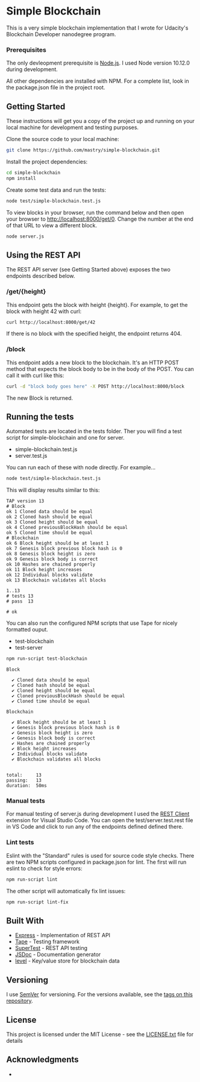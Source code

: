 # Simple Blockchain
This is a very simple blockchain implementation that I wrote for Udacity's Blockchain Developer nanodegree program.


### Prerequisites

The only devleopment prerequisite is [Node.js](https://nodejs.org). I used Node version 10.12.0 during development.

All other dependencies are installed with NPM. For a complete list, look in the package.json file in the project root.


## Getting Started

These instructions will get you a copy of the project up and running on your local machine for development and testing purposes. 

Clone the source code to your local machine:
``` bash
git clone https://github.com/mastry/simple-blockchain.git
```

Install the project dependencies:
```bash
cd simple-blockchain
npm install
```

Create some test data and run the tests:
```bash
node test/simple-blockchain.test.js
```

To view blocks in your browser, run the command below and then open your browser to [http://localhost:8000/get/0](http://localhost:8000/get/0). Change the number at the end of that URL to view a different block.
```bash
node server.js
```

## Using the REST API

The REST API server (see Getting Started above) exposes the two endpoints described below.

### /get/{height}
This endpoint gets the block with height {height}. For example, to get the block with height 42 with curl:

```bash
curl http://localhost:8000/get/42
```

If there is no block with the specified height, the endpoint returns 404.

### /block
This endpoint adds a new block to the blockchain. It's an HTTP POST method that expects the block body to be in the body of the POST. You can call it with curl like this:

```bash
curl -d "block body goes here" -X POST http://localhost:8000/block
```
The new Block is returned.


## Running the tests

Automated tests are located in the tests folder. Ther you will find a test script for simple-blockchain and one for server. 

* simple-blockchain.test.js
* server.test.js

You can run each of these with node directly. For example...

```bash
node test/simple-blockchain.test.js
```

This will display results similar to this:
```
TAP version 13
# Block
ok 1 Cloned data should be equal
ok 2 Cloned hash should be equal
ok 3 Cloned height should be equal
ok 4 Cloned previousBlockHash should be equal
ok 5 Cloned time should be equal
# Blockchain
ok 6 Block height should be at least 1
ok 7 Genesis block previous block hash is 0
ok 8 Genesis block height is zero
ok 9 Genesis block body is correct
ok 10 Hashes are chained properly
ok 11 Block height increases
ok 12 Individual blocks validate
ok 13 Blockchain validates all blocks

1..13
# tests 13
# pass  13

# ok
```

You can also run the configured NPM scripts that use Tape for nicely formatted ouput.

* test-blockchain
* test-server

```bash
npm run-script test-blockchain
```

```
Block

  ✔ Cloned data should be equal
  ✔ Cloned hash should be equal
  ✔ Cloned height should be equal
  ✔ Cloned previousBlockHash should be equal
  ✔ Cloned time should be equal

Blockchain

  ✔ Block height should be at least 1
  ✔ Genesis block previous block hash is 0
  ✔ Genesis block height is zero
  ✔ Genesis block body is correct
  ✔ Hashes are chained properly
  ✔ Block height increases
  ✔ Individual blocks validate
  ✔ Blockchain validates all blocks


total:     13
passing:   13
duration:  50ms
```

### Manual tests
For manual testing of server.js during development I used the [REST Client](https://marketplace.visualstudio.com/items?itemName=humao.rest-client) extension for Visual Studio Code. You can open the test/server.test.rest file in VS Code and click to run any of the endpoints defined defined there.  

### Lint tests

Eslint with the "Standard" rules is used for source code style checks. There are two NPM scripts configured in package.json for lint. The first will run eslint to check for style errors:

```bash
npm run-script lint
```

The other script will automatically fix lint issues:
```bash 
npm run-script lint-fix
```

## Built With

* [Express](http://www.dropwizard.io/1.0.2/docs/) - Implementation of REST API
* [Tape](https://maven.apache.org/) - Testing framework
* [SuperTest](https://github.com/visionmedia/supertest) - REST API testing
* [JSDoc](https://rometools.github.io/rome/) - Documentation generator
* [level](http://leveldb.org) - Key/value store for blockchain data


## Versioning

I use [SemVer](http://semver.org/) for versioning. For the versions available, see the [tags on this repository](https://github.com/mastry/simple-blockchain/tags). 

## License

This project is licensed under the MIT License - see the [LICENSE.txt](LICENSE.txt) file for details

## Acknowledgments

* 

